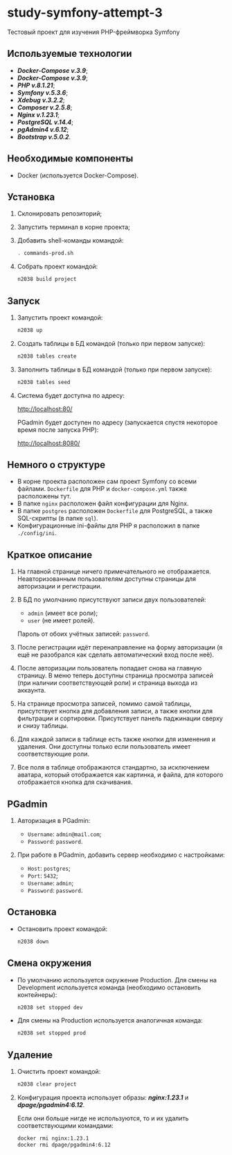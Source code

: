 # study-symfony-attempt-3

Тестовый проект для изучения PHP-фреймворка Symfony

## Используемые технологии

- _**Docker-Compose v.3.9**_;
- _**Docker-Compose v.3.9**_;
- _**PHP v.8.1.21**_;
- _**Symfony v.5.3.6**_;
- _**Xdebug v.3.2.2**_;
- _**Composer v.2.5.8**_;
- _**Nginx v.1.23.1**_;
- _**PostgreSQL v.14.4**_;
- _**pgAdmin4 v.6.12**_;
- _**Bootstrap v.5.0.2**_.

## Необходимые компоненты

- Docker (используется Docker-Compose).

## Установка

1. Склонировать репозиторий;
2. Запустить терминал в корне проекта;
3. Добавить shell-команды командой:

   ```bash
   . commands-prod.sh
   ```

4. Собрать проект командой:

   ```bash
   n2038 build project
   ```

## Запуск

1. Запустить проект командой:

   ```bash
   n2038 up
   ```

2. Создать таблицы в БД командой (только при первом запуске):

   ```bash
   n2038 tables create
   ```

3. Заполнить таблицы в БД командой (только при первом запуске):

   ```bash
   n2038 tables seed
   ```

4. Система будет доступна по адресу:

   <http://localhost:80/>

   PGadmin будет доступен по адресу (запускается спустя некоторое время после запуска PHP):

   <http://localhost:8080/>

## Немного о структуре

- В корне проекта расположен сам проект Symfony со всеми файлами. `Dockerfile` для PHP и `docker-compose.yml` также расположены тут.
- В папке `nginx` расположен файл конфигурации для Nginx.
- В папке `postgres` расположен `Dockerfile` для PostgreSQL, а также SQL-скрипты (в папке `sql`).
- Конфигурационные ini-файлы для PHP я расположил в папке `./config/ini`.

## Краткое описание

1. На главной странице ничего примечательного не отображается. Неавторизованным пользователям доступны страницы для авторизации и регистрации.
2. В БД по умолчанию присутствуют записи двух пользователей:

    - `admin` (имеет все роли);
    - `user` (не имеет ролей).

   Пароль от обоих учётных записей: `password`.

3. После регистрации идёт перенаправление на форму авторизации (я ещё не разобрался как сделать автоматический вход после неё).
4. После авторизации пользователь попадает снова на главную страницу. В меню теперь доступны страница просмотра записей (при наличии соответствующей роли) и страница выхода из аккаунта.
5. На странице просмотра записей, помимо самой таблицы, присутствует кнопка для добавления записи, а также кнопки для фильтрации и сортировки. Присутствует панель паджинации сверху и снизу таблицы.
6. Для каждой записи в таблице есть также кнопки для изменения и удаления. Они доступны только если пользователь имеет соответствующие роли.
7. Все поля в таблице отображаются стандартно, за исключением аватара, который отображается как картинка, и файла, для которого отображается кнопка для скачивания.

## PGadmin

1. Авторизация в PGadmin:

   - `Username`: `admin@mail.com`;
   - `Password`: `password`.

2. При работе в PGadmin, добавить сервер необходимо с настройками:

   - `Host`: `postgres`;
   - `Port`: `5432`;
   - `Username`: `admin`;
   - `Password`: `password`.

## Остановка

- Остановить проект командой:

   ```bash
   n2038 down
   ```

## Смена окружения

- По умолчанию используется окружение Production. Для смены на Development используется команда (необходимо остановить контейнеры):

   ```bash
   n2038 set stopped dev
   ```

- Для смены на Production используется аналогичная команда:

   ```bash
   n2038 set stopped prod
   ```

## Удаление

1. Очистить проект командой:

   ```bash
   n2038 clear project
   ```

2. Конфигурация проекта использует образы: _**nginx:1.23.1**_ и _**dpage/pgadmin4:6.12**_.
   
   Если они больше нигде не используются, то и их удалить соответствующими командами:

   ```bash
   docker rmi nginx:1.23.1
   docker rmi dpage/pgadmin4:6.12
   ```
